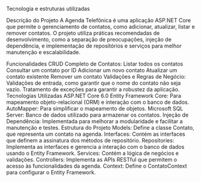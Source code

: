 Tecnologia e estruturas utilizadas

Descrição do Projeto
A Agenda Telefônica é uma aplicação ASP.NET Core que permite o gerenciamento de contatos, como adicionar, atualizar, listar e remover contatos. O projeto utiliza práticas recomendadas de desenvolvimento, como a separação de preocupações, injeção de dependência, e implementação de repositórios e serviços para melhor manutenção e escalabilidade.

Funcionalidades
CRUD Completo de Contatos:
Listar todos os contatos
Consultar um contato por ID
Adicionar um novo contato
Atualizar um contato existente
Remover um contato
Validações e Regras de Negócio:
Validações de entrada, como garantir que o nome do contato não seja vazio.
Tratamento de exceções para garantir a robustez da aplicação.
Tecnologias Utilizadas
ASP.NET Core 6.0
Entity Framework Core: Para mapeamento objeto-relacional (ORM) e interação com o banco de dados.
AutoMapper: Para simplificar o mapeamento de objetos.
Microsoft SQL Server: Banco de dados utilizado para armazenar os contatos.
Injeção de Dependência: Implementada para melhorar a modularidade e facilitar a manutenção e testes.
Estrutura do Projeto
Models: Define a classe Contato, que representa um contato na agenda.
Interfaces: Contém as interfaces que definem a assinatura dos métodos de repositório.
Repositories: Implementa as interfaces e gerencia a interação com o banco de dados usando o Entity Framework.
Services: Contém a lógica de negócios e validações.
Controllers: Implementa as APIs RESTful que permitem o acesso às funcionalidades da agenda.
Context: Define o ContatoContext para configurar o Entity Framework.

